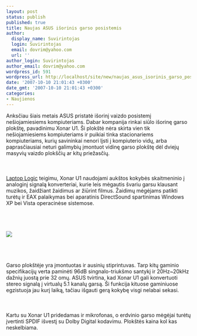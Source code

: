 ```yaml
---
layout: post
status: publish
published: true
title: Naujas ASUS išorinis garso posistemis
author:
  display_name: Suvirintojas
  login: Suvirintojas
  email: dovrim@yahoo.com
  url: ''
author_login: Suvirintojas
author_email: dovrim@yahoo.com
wordpress_id: 591
wordpress_url: http://localhost/site/new/naujas_asus_isorinis_garso_posistemis/
date: '2007-10-10 21:01:43 +0300'
date_gmt: '2007-10-10 21:01:43 +0300'
categories:
- Naujienos
---
```

<p>Anksčiau šiais metais ASUS pristatė išorinį vaizdo posistemį nešiojamiesiems kompiuteriams. Dabar kompanija rinkai siūlo išorinę garso plokštę, pavadinimu Xonar U1. Ši plokštė nėra skirta vien tik nešiojamiesiems kompiuteriams ir puikiai tinka stacionariems kompiuteriams, kurių savininkai nenori lįsti į kompiuterio vidų, arba paprasčiausiai neturi galimybių įmontuot vidinę garso plokštę dėl dviejų masyvių vaizdo plokščių ar kitų priežasčių.<br />
<br><br />
<br><a class="ns" href="http://www.laptoplogic.com/news/detail.php?id=3392&amp;rfp=dta">Laptop Logic</a> teigimu, Xonar U1 naudojami aukštos kokybės skaitmeninio į analoginį signalą konverteriai, kurie leis mėgautis švariu garsu klausant muzikos, žaidžiant žaidimus ar žiūrint filmus. Žaidimų mėgėjams patikti turėtų ir EAX palaikymas bei aparatinis DirectSound spartinimas Windows XP bei Vista operacinėse sistemose.<br />
<br><br />
<br><br><img src="http://img230.imageshack.us/img230/9397/xonar02cs0.jpg"><br><br />
<br><br />
<br>Garso plokštėje yra įmontuotas ir ausinių stiprintuvas. Tarp kitų gaminio specifikacijų verta paminėti 96dB singnalo-triukšmo santykį ir 20Hz~20kHz dažnių juostą prie 32 omų. ASUS tvirtina, kad Xonar U1 gali konvertuoti stereo signalą į virtualų 5.1 kanalų garsą. Ši funkcija kituose gaminiuose egzistuoja jau kurį laiką, tačiau išgauti gerą kokybę visgi nelabai sekasi.<br />
<br><br />
<br>Kartu su Xonar U1 pridedamas ir mikrofonas, o erdvinio garso mėgėjai turėtų įvertinti SPDIF išvestį su Dolby Digital kodavimu. Plokštės kaina kol kas neskelbiama.</p>
